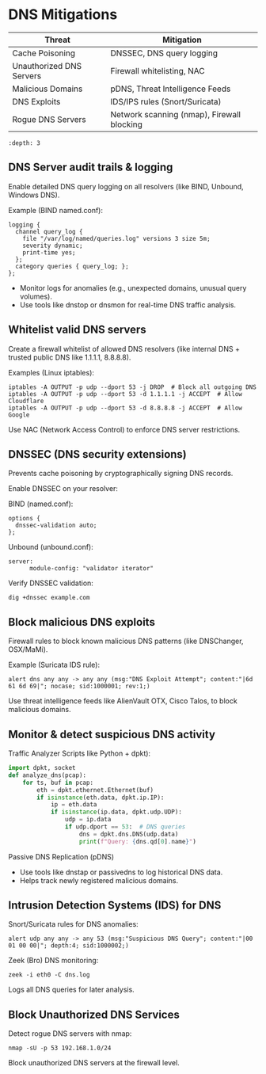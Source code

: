 # DNS Mitigations

| Threat	                   | Mitigation                                 |
|---------------------------|--------------------------------------------|
| Cache Poisoning	          | DNSSEC, DNS query logging                  |
| Unauthorized DNS Servers	 | Firewall whitelisting, NAC                 |
| Malicious Domains	        | pDNS, Threat Intelligence Feeds            |
| DNS Exploits	             | IDS/IPS rules (Snort/Suricata)             |
| Rogue DNS Servers	        | Network scanning (nmap), Firewall blocking |

```{contents} Table of Contents
:depth: 3
```

## DNS Server audit trails & logging

Enable detailed DNS query logging on all resolvers (like BIND, Unbound, Windows DNS).

Example (BIND named.conf):

```
logging {
  channel query_log {
    file "/var/log/named/queries.log" versions 3 size 5m;
    severity dynamic;
    print-time yes;
  };
  category queries { query_log; };
};
```

* Monitor logs for anomalies (e.g., unexpected domains, unusual query volumes).
* Use tools like dnstop or dnsmon for real-time DNS traffic analysis.

## Whitelist valid DNS servers

Create a firewall whitelist of allowed DNS resolvers (like internal DNS + trusted public DNS like 1.1.1.1, 8.8.8.8).

Examples (Linux iptables):

```
iptables -A OUTPUT -p udp --dport 53 -j DROP  # Block all outgoing DNS 
iptables -A OUTPUT -p udp --dport 53 -d 1.1.1.1 -j ACCEPT  # Allow Cloudflare
iptables -A OUTPUT -p udp --dport 53 -d 8.8.8.8 -j ACCEPT  # Allow Google
```

Use NAC (Network Access Control) to enforce DNS server restrictions.

## DNSSEC (DNS security extensions)

Prevents cache poisoning by cryptographically signing DNS records.

Enable DNSSEC on your resolver:

BIND (named.conf):

```
options {
  dnssec-validation auto;
};
```

Unbound (unbound.conf):

```
server:
      module-config: "validator iterator"
```

Verify DNSSEC validation:

```
dig +dnssec example.com
```

## Block malicious DNS exploits

Firewall rules to block known malicious DNS patterns (like DNSChanger, OSX/MaMi).

Example (Suricata IDS rule):

```
alert dns any any -> any any (msg:"DNS Exploit Attempt"; content:"|6d 61 6d 69|"; nocase; sid:1000001; rev:1;)
```

Use threat intelligence feeds like AlienVault OTX, Cisco Talos, to block malicious domains.

## Monitor & detect suspicious DNS activity

Traffic Analyzer Scripts like Python + dpkt):

```python
import dpkt, socket
def analyze_dns(pcap):
    for ts, buf in pcap:
        eth = dpkt.ethernet.Ethernet(buf)
        if isinstance(eth.data, dpkt.ip.IP):
            ip = eth.data
            if isinstance(ip.data, dpkt.udp.UDP):
                udp = ip.data
                if udp.dport == 53:  # DNS queries
                    dns = dpkt.dns.DNS(udp.data)
                    print(f"Query: {dns.qd[0].name}")
```

Passive DNS Replication (pDNS)

* Use tools like dnstap or passivedns to log historical DNS data.
* Helps track newly registered malicious domains.

## Intrusion Detection Systems (IDS) for DNS

Snort/Suricata rules for DNS anomalies:

```
alert udp any any -> any 53 (msg:"Suspicious DNS Query"; content:"|00 01 00 00|"; depth:4; sid:1000002;)
```

Zeek (Bro) DNS monitoring:

```
zeek -i eth0 -C dns.log
```

Logs all DNS queries for later analysis.

## Block Unauthorized DNS Services

Detect rogue DNS servers with nmap:

```
nmap -sU -p 53 192.168.1.0/24
```

Block unauthorized DNS servers at the firewall level.

